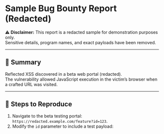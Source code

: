 # Sample Bug Bounty Report (Redacted)

⚠️ **Disclaimer:** This report is a redacted sample for demonstration purposes only.  
Sensitive details, program names, and exact payloads have been removed.  

---

## 🐞 Summary
Reflected XSS discovered in a beta web portal (redacted).  
The vulnerability allowed JavaScript execution in the victim’s browser when a crafted URL was visited.  

---

## 🔄 Steps to Reproduce
1. Navigate to the beta testing portal: `https://redacted.example.com/feature?id=123`.  
2. Modify the `id` parameter to include a test payload:  
